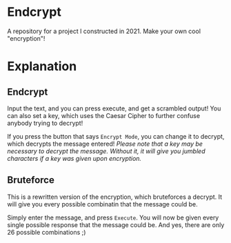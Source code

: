 # Endcrypt
 A repository for a project I constructed in 2021. Make your own cool "encryption"!

# Explanation

Endcrypt
-
Input the text, and you can press execute, and get a scrambled output! You can also set a key, which uses the Caesar Cipher to further confuse anybody trying to decrypt!

If you press the button that says `Encrypt Mode`, you can change it to decrypt, which decrypts the message entered! *Please note that a key may be necessary to decrypt the message. Without it, it will give you jumbled characters if a key was given upon encryption.*

Bruteforce
-
This is a rewritten version of the encryption, which bruteforces a decrypt. It will give you every possible combinatin that the message could be.

Simply enter the message, and press `Execute`. You will now be given every single possible response that the message could be. And yes, there are only 26 possible combinations ;)